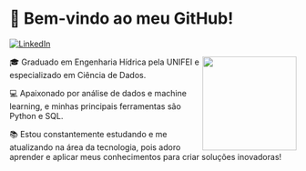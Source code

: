 
# 👋 Bem-vindo ao meu GitHub!

[![LinkedIn](https://img.shields.io/badge/LinkedIn-0077B5?style=for-the-badge&logo=linkedin&logoColor=white)](https://www.linkedin.com/in/michell-piazza-0a395b2107/)

<img align="right" alt="" height="165px" src="https://user-images.githubusercontent.com/74038190/235224431-e8c8c12e-6826-47f1-89fb-2ddad83b3abf.gif">

<p align="left">🎓 Graduado em Engenharia Hídrica pela UNIFEI e especializado em Ciência de Dados.

💻 Apaixonado por análise de dados e machine learning, e minhas principais ferramentas são Python e SQL.

📚 Estou constantemente estudando e me atualizando na área da tecnologia, pois adoro aprender e aplicar meus conhecimentos para criar soluções inovadoras!


#



<!--
**Michell-Piazza/Michell-Piazza** is a ✨ _special_ ✨ repository because its `README.md` (this file) appears on your GitHub profile.

Here are some ideas to get you started:

- 🔭 I’m currently working on ...
- 🌱 I’m currently learning ...
- 👯 I’m looking to collaborate on ...
- 🤔 I’m looking for help with ...
- 💬 Ask me about ...
- 📫 How to reach me: ...
- 😄 Pronouns: ...
- ⚡ Fun fact: ...
-->
